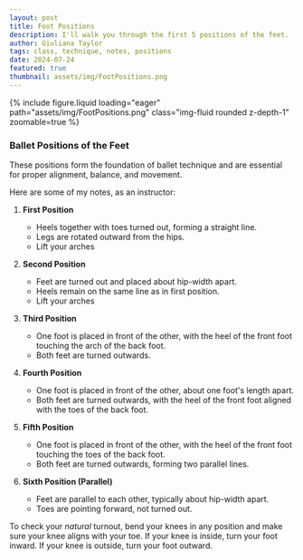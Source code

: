 ```yaml
---
layout: post
title: Foot Positions
description: I'll walk you through the first 5 positions of the feet.
author: Giuliana Taylor
tags: class, technique, notes, positions
date: 2024-07-24
featured: true
thumbnail: assets/img/FootPositions.png
---
```


{% include figure.liquid loading="eager" path="assets/img/FootPositions.png" class="img-fluid rounded z-depth-1" zoomable=true %}

### Ballet Positions of the Feet
These positions form the foundation of ballet technique and are essential for proper alignment, balance, and movement.

Here are some of my notes, as an instructor:

1. **First Position**
    - Heels together with toes turned out, forming a straight line.
    - Legs are rotated outward from the hips.
    - Lift your arches

2. **Second Position**
    - Feet are turned out and placed about hip-width apart.
    - Heels remain on the same line as in first position.
    - Lift your arches

3. **Third Position**
    - One foot is placed in front of the other, with the heel of the front foot touching the arch of the back foot.
    - Both feet are turned outwards.

4. **Fourth Position**
    - One foot is placed in front of the other, about one foot's length apart.
    - Both feet are turned outwards, with the heel of the front foot aligned with the toes of the back foot.

5. **Fifth Position**
    - One foot is placed in front of the other, with the heel of the front foot touching the toes of the back foot.
    - Both feet are turned outwards, forming two parallel lines.

6. **Sixth Position (Parallel)**
    - Feet are parallel to each other, typically about hip-width apart.
    - Toes are pointing forward, not turned out.

To check your *natural* turnout, bend your knees in any position and make sure your knee aligns with your toe. If your knee is inside, turn your foot inward. If your knee is outside, turn your foot outward.

